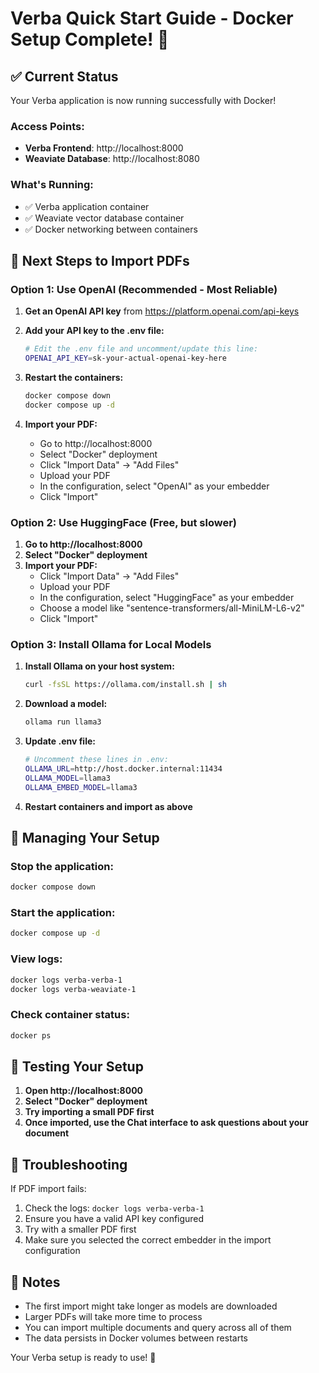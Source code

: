 # Verba Quick Start Guide - Docker Setup Complete! 🎉

## ✅ Current Status
Your Verba application is now running successfully with Docker!

### Access Points:
- **Verba Frontend**: http://localhost:8000
- **Weaviate Database**: http://localhost:8080

### What's Running:
- ✅ Verba application container
- ✅ Weaviate vector database container
- ✅ Docker networking between containers

## 🚀 Next Steps to Import PDFs

### Option 1: Use OpenAI (Recommended - Most Reliable)

1. **Get an OpenAI API key** from https://platform.openai.com/api-keys

2. **Add your API key to the .env file:**
   ```bash
   # Edit the .env file and uncomment/update this line:
   OPENAI_API_KEY=sk-your-actual-openai-key-here
   ```

3. **Restart the containers:**
   ```bash
   docker compose down
   docker compose up -d
   ```

4. **Import your PDF:**
   - Go to http://localhost:8000
   - Select "Docker" deployment
   - Click "Import Data" → "Add Files"
   - Upload your PDF
   - In the configuration, select "OpenAI" as your embedder
   - Click "Import"

### Option 2: Use HuggingFace (Free, but slower)

1. **Go to http://localhost:8000**
2. **Select "Docker" deployment**
3. **Import your PDF:**
   - Click "Import Data" → "Add Files"
   - Upload your PDF
   - In the configuration, select "HuggingFace" as your embedder
   - Choose a model like "sentence-transformers/all-MiniLM-L6-v2"
   - Click "Import"

### Option 3: Install Ollama for Local Models

1. **Install Ollama on your host system:**
   ```bash
   curl -fsSL https://ollama.com/install.sh | sh
   ```

2. **Download a model:**
   ```bash
   ollama run llama3
   ```

3. **Update .env file:**
   ```bash
   # Uncomment these lines in .env:
   OLLAMA_URL=http://host.docker.internal:11434
   OLLAMA_MODEL=llama3
   OLLAMA_EMBED_MODEL=llama3
   ```

4. **Restart containers and import as above**

## 🔧 Managing Your Setup

### Stop the application:
```bash
docker compose down
```

### Start the application:
```bash
docker compose up -d
```

### View logs:
```bash
docker logs verba-verba-1
docker logs verba-weaviate-1
```

### Check container status:
```bash
docker ps
```

## 🎯 Testing Your Setup

1. **Open http://localhost:8000**
2. **Select "Docker" deployment**
3. **Try importing a small PDF first**
4. **Once imported, use the Chat interface to ask questions about your document**

## 🐛 Troubleshooting

If PDF import fails:
1. Check the logs: `docker logs verba-verba-1`
2. Ensure you have a valid API key configured
3. Try with a smaller PDF first
4. Make sure you selected the correct embedder in the import configuration

## 📝 Notes

- The first import might take longer as models are downloaded
- Larger PDFs will take more time to process
- You can import multiple documents and query across all of them
- The data persists in Docker volumes between restarts

Your Verba setup is ready to use! 🚀
